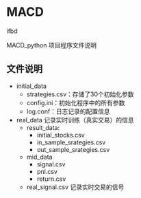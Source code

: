 # MACD
ifbd

MACD_python 项目程序文件说明
## 文件说明
* initial_data
  + strategies.csv：存储了30个初始化参数
  + config.ini：初始化程序中的所有参数
  + log.conf：日志记录的配置信息
* real_data
  记录实时训练（真实交易）的信息
  + result_data:
    - initial_stocks.csv
    - in_sample_srategies.csv
    - out_sample_srategies.csv
  + mid_data
    - signal.csv
    - pnl.csv
    - return.csv
  + real_signal.csv
  记录实时交易的信号
  

